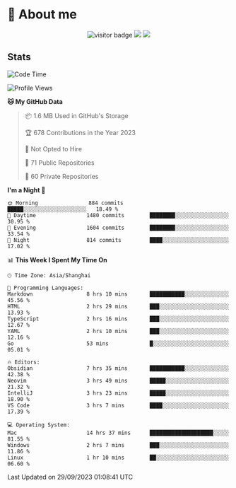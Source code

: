 <!-- ![](https://youpai.roccoshi.top/img/20200804214216.png) -->

# 🧐 About me
 
<p align="center">
<img src="https://visitor-badge.laobi.icu/badge?page_id=Lincest.Lincest&title=hits" alt="visitor badge"/>
<a href="mailto:imroccoshi@gmail.com"><img src="https://img.shields.io/badge/gmail-imroccoshi%40gmail.com-red"></a>
<a href="https://blog.roccoshi.top"><img src="https://img.shields.io/badge/blog-roccoshi-green"></a>
</p>

## Stats

<!--START_SECTION:waka-->
![Code Time](http://img.shields.io/badge/Code%20Time-606%20hrs%2050%20mins-blue)

![Profile Views](http://img.shields.io/badge/Profile%20Views-2-blue)

**🐱 My GitHub Data** 

> 📦 1.6 MB Used in GitHub's Storage 
 > 
> 🏆 678 Contributions in the Year 2023
 > 
> 🚫 Not Opted to Hire
 > 
> 📜 71 Public Repositories 
 > 
> 🔑 60 Private Repositories 
 > 
**I'm a Night 🦉** 

```text
🌞 Morning                884 commits         █████░░░░░░░░░░░░░░░░░░░░   18.49 % 
🌆 Daytime                1480 commits        ████████░░░░░░░░░░░░░░░░░   30.95 % 
🌃 Evening                1604 commits        ████████░░░░░░░░░░░░░░░░░   33.54 % 
🌙 Night                  814 commits         ████░░░░░░░░░░░░░░░░░░░░░   17.02 % 
```


📊 **This Week I Spent My Time On** 

```text
🕑︎ Time Zone: Asia/Shanghai

💬 Programming Languages: 
Markdown                 8 hrs 10 mins       ███████████░░░░░░░░░░░░░░   45.56 % 
HTML                     2 hrs 29 mins       ███░░░░░░░░░░░░░░░░░░░░░░   13.93 % 
TypeScript               2 hrs 16 mins       ███░░░░░░░░░░░░░░░░░░░░░░   12.67 % 
YAML                     2 hrs 10 mins       ███░░░░░░░░░░░░░░░░░░░░░░   12.16 % 
Go                       53 mins             █░░░░░░░░░░░░░░░░░░░░░░░░   05.01 % 

🔥 Editors: 
Obsidian                 7 hrs 35 mins       ███████████░░░░░░░░░░░░░░   42.38 % 
Neovim                   3 hrs 49 mins       █████░░░░░░░░░░░░░░░░░░░░   21.32 % 
IntelliJ                 3 hrs 23 mins       █████░░░░░░░░░░░░░░░░░░░░   18.90 % 
VS Code                  3 hrs 7 mins        ████░░░░░░░░░░░░░░░░░░░░░   17.39 % 

💻 Operating System: 
Mac                      14 hrs 37 mins      ████████████████████░░░░░   81.55 % 
Windows                  2 hrs 7 mins        ███░░░░░░░░░░░░░░░░░░░░░░   11.86 % 
Linux                    1 hr 10 mins        ██░░░░░░░░░░░░░░░░░░░░░░░   06.60 % 
```


 Last Updated on 29/09/2023 01:08:41 UTC
<!--END_SECTION:waka-->


